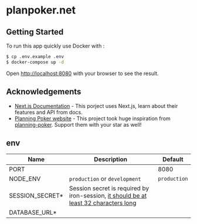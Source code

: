 # planpoker.net

## Getting Started

To run this app quickly use Docker with :

```bash
$ cp .env.example .env
$ docker-compose up -d
```

Open [http://localhost:8080](http://localhost:8080) with your browser to see the result.

## Acknowledgements

- [Next.js Documentation](https://nextjs.org/docs) - This porject uses Next.js, learn about their features and API from docs.
- [Planning Poker website](https://planning-poker-agile.web.app/) - This project took huge inspiration from [planning-poker](https://github.com/hellomuthu23/planning-poker). Support them with your star as well!

## env

| Name             | Description                                                                                                                                                    | Default      |
| ---------------- | -------------------------------------------------------------------------------------------------------------------------------------------------------------- | ------------ |
| PORT             |                                                                                                                                                                | 8080         |
| NODE_ENV         | `production` or `development`                                                                                                                                  | `production` |
| SESSION_SECRET\* | Session secret is required by iron-session, [it should be at least 32 characters long](https://github.com/vvo/iron-session?tab=readme-ov-file#session-options) |              |
| DATABASE_URL\*   |                                                                                                                                                                |              |
